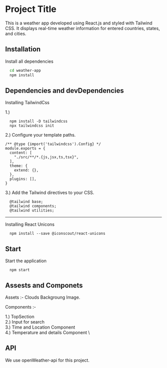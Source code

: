 
# Project Title


This is a weather app developed using React.js and styled with Tailwind CSS. It displays real-time weather information for entered countries, states, and cities.


## Installation

Install all dependencies 

```bash
  cd weather-app
  npm install 

```
    
## Dependencies and devDependencies

Installing TailwindCss

1.) 
```
  npm install -D tailwindcss
  npx tailwindcss init
```

2.) Configure your template paths.
```
/** @type {import('tailwindcss').Config} */
module.exports = {
  content: [
    "./src/**/*.{js,jsx,ts,tsx}",
  ],
  theme: {
    extend: {},
  },
  plugins: [],
}
```

3.) Add the Tailwind directives to your CSS.
```
  @tailwind base;
  @tailwind components;
  @tailwind utilities;
```
----------

Installing React Unicons

```
  npm install --save @iconscout/react-unicons
```

##  Start

Start the application

```
  npm start
```
## Assests and Componets

Assets :- Clouds Backgroung Image.

Components :-

1.) TopSection  \
2.) Input for search  \
3.) Time and Location Component \
4.) Temperature and details Component \
## API

We use openWeather-api for this project.
